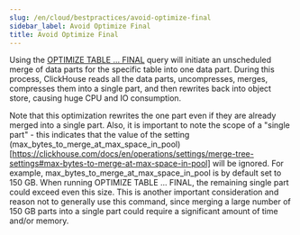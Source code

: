 ```yaml
---
slug: /en/cloud/bestpractices/avoid-optimize-final
sidebar_label: Avoid Optimize Final
title: Avoid Optimize Final
---
```


Using the [OPTIMIZE TABLE ... FINAL](/docs/en/sql-reference/statements/optimize/) query will initiate an unscheduled merge of data parts for the specific table into one data part. During this process, ClickHouse reads all the data parts, uncompresses, merges, compresses them into a single part, and then rewrites back into object store, causing huge CPU and IO consumption.

Note that this optimization rewrites the one part even if they are already merged into a single part. Also, it is important to note the scope of a "single part" - this indicates that the value of the setting (max_bytes_to_merge_at_max_space_in_pool)[https://clickhouse.com/docs/en/operations/settings/merge-tree-settings#max-bytes-to-merge-at-max-space-in-pool] will be ignored. For example, max_bytes_to_merge_at_max_space_in_pool is by default set to 150 GB. When running OPTIMIZE TABLE ... FINAL, the remaining single part could exceed even this size. This is another important consideration and reason not to generally use this command, since merging a large number of 150 GB parts into a single part could require a significant amount of time and/or memory.


